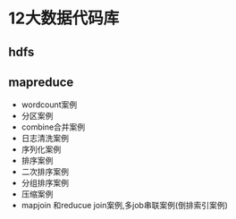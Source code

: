 # 12大数据代码库
## hdfs
## mapreduce
- wordcount案例
- 分区案例
- combine合并案例
- 日志清洗案例
- 序列化案例
- 排序案例
- 二次排序案例
- 分组排序案例
- 压缩案例
- mapjoin 和reducue join案例,多job串联案例(倒排索引案例)

## 